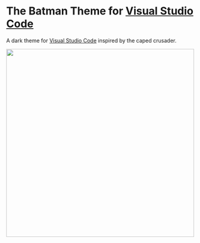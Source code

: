 # The Batman Theme for [Visual Studio Code](http://code.visualstudio.com)

A dark theme for [Visual Studio Code](http://code.visualstudio.com) inspired by the caped crusader.

<img src="https://raw.githubusercontent.com/hmzaidi/batman-theme-vscode/master/code.png" width="500">